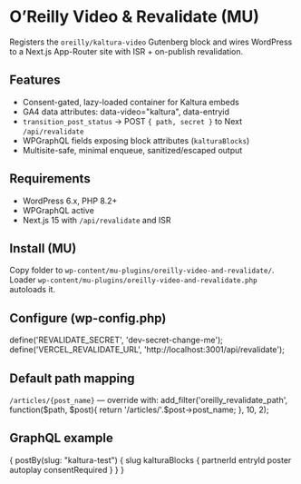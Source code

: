# O’Reilly Video & Revalidate (MU)

Registers the `oreilly/kaltura-video` Gutenberg block and wires WordPress to a Next.js
App-Router site with ISR + on-publish revalidation.

## Features
- Consent-gated, lazy-loaded container for Kaltura embeds
- GA4 data attributes: data-video="kaltura", data-entryid
- `transition_post_status` → POST `{ path, secret }` to Next `/api/revalidate`
- WPGraphQL fields exposing block attributes (`kalturaBlocks`)
- Multisite-safe, minimal enqueue, sanitized/escaped output

## Requirements
- WordPress 6.x, PHP 8.2+
- WPGraphQL active
- Next.js 15 with `/api/revalidate` and ISR

## Install (MU)
Copy folder to `wp-content/mu-plugins/oreilly-video-and-revalidate/`.
Loader `wp-content/mu-plugins/oreilly-video-and-revalidate.php` autoloads it.

## Configure (wp-config.php)
define('REVALIDATE_SECRET', 'dev-secret-change-me');
define('VERCEL_REVALIDATE_URL', 'http://localhost:3001/api/revalidate');

## Default path mapping
`/articles/{post_name}` — override with:
add_filter('oreilly_revalidate_path', function($path, $post){ return '/articles/'.$post->post_name; }, 10, 2);

## GraphQL example
{
  postBy(slug: "kaltura-test") {
    slug
    kalturaBlocks { partnerId entryId poster autoplay consentRequired }
  }
}
